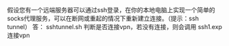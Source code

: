 假设您有一个远端服务器可以通过ssh登录，在你的本地电脑上实现一个简单的socks代理服务，可以在断网或重起的情况下重新建立连接。（提示：ssh tunnel）
答：
  sshtunnel.sh 判断是否连接vpn，若没有连接，则会调用 ssh1.exp 连接vpn

